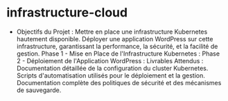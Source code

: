 # infrastructure-cloud
-  Objectifs du Projet :
Mettre en place une infrastructure Kubernetes hautement disponible.
Déployer une application WordPress sur cette infrastructure, garantissant la performance, la sécurité, et la facilité de gestion.
Phase 1 - Mise en Place de l'Infrastructure Kubernetes :
Phase 2 - Déploiement de l'Application WordPress :
 Livrables Attendus :
Documentation détaillée de la configuration du cluster Kubernetes.
Scripts d'automatisation utilisés pour le déploiement et la gestion.
Documentation complète des politiques de sécurité et des mécanismes de sauvegarde.

